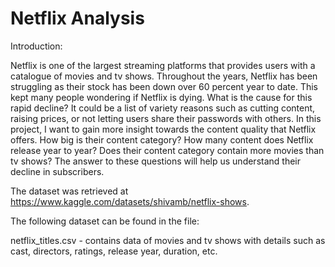# Netflix Analysis

Introduction:

Netflix is one of the largest streaming platforms that provides users with a catalogue of movies and tv shows. Throughout the years, Netflix has been struggling as their stock has been down over 60 percent year to date. This kept many people wondering if Netflix is dying. What is the cause for this rapid decline? It could be a list of variety reasons such as cutting content, raising prices, or not letting users share their passwords with others. In this project, I want to gain more insight towards the content quality that Netflix offers. How big is their content category? How many content does Netflix release year to year? Does their content category contain more movies than tv shows? The answer to these questions will help us understand their decline in subscribers.

The dataset was retrieved at https://www.kaggle.com/datasets/shivamb/netflix-shows.

The following dataset can be found in the file:

netflix_titles.csv - contains data of movies and tv shows with details such as cast, directors, ratings, release year, duration, etc.
